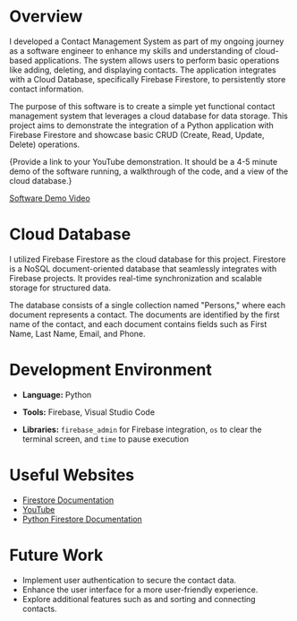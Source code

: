 # Overview

I developed a Contact Management System as part of my ongoing journey as a software engineer to enhance my skills and understanding of cloud-based applications. The system allows users to perform basic operations like adding, deleting, and displaying contacts. The application integrates with a Cloud Database, specifically Firebase Firestore, to persistently store contact information.

The purpose of this software is to create a simple yet functional contact management system that leverages a cloud database for data storage. This project aims to demonstrate the integration of a Python application with Firebase Firestore and showcase basic CRUD (Create, Read, Update, Delete) operations.

{Provide a link to your YouTube demonstration. It should be a 4-5 minute demo of the software running, a walkthrough of the code, and a view of the cloud database.}

[Software Demo Video](http://youtube.link.goes.here)

# Cloud Database

I utilized Firebase Firestore as the cloud database for this project. Firestore is a NoSQL document-oriented database that seamlessly integrates with Firebase projects. It provides real-time synchronization and scalable storage for structured data.

The database consists of a single collection named "Persons," where each document represents a contact. The documents are identified by the first name of the contact, and each document contains fields such as First Name, Last Name, Email, and Phone.

# Development Environment

- __Language:__ Python

- __Tools:__ Firebase, Visual Studio Code

- __Libraries:__ ``firebase_admin`` for Firebase integration, ``os`` to clear the terminal screen, and ``time`` to pause execution

# Useful Websites

- [Firestore Documentation](https://firebase.google.com/docs/firestore/quickstart#python_5)
- [YouTube](https://www.youtube.com/watch?v=b4W3YQdViTI&t=656s)
- [Python Firestore Documentation](https://cloud.google.com/python/docs/reference/firestore/latest/index.html)

# Future Work

- Implement user authentication to secure the contact data.
- Enhance the user interface for a more user-friendly experience.
- Explore additional features such as and sorting and connecting contacts.